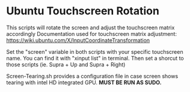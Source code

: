 # Ubuntu Touchscreen Rotation

This scripts will rotate the screen and adjust the touchscreen matrix accordingly
Documentation used for touchscreen matrix adjustment: https://wiki.ubuntu.com/X/InputCoordinateTransformation

Set the "screen" variable in both scripts with your specific touchscreen name. You can find it with "xinput list" in terminal.
Then set a shorcut to those scripts (ie. Supra + Up and Supra + Right)

Screen-Tearing.sh provides a configuration file in case screen shows tearing with intel HD integrated GPU. **MUST BE RUN AS SUDO.**